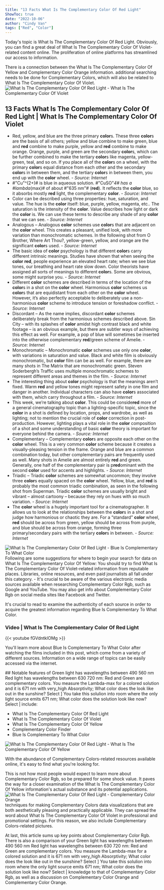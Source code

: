 ```yaml
---
title: "13 Facts What Is The Complementary Color Of Red Light"
ShowToc: true 
date: "2022-10-06"
author: "Cindy Van" 
tags: ["Red", "Color"]
---
```


	
Today's topic is What Is The Complementary Color Of Red Light. Obviously, you can find a great deal of What Is The Complementary Color Of Violet-related content online. The proliferation of online platforms has streamlined our access to information.

There is a connection between the What Is The Complementary Color Of Yellow and Complementary Color Orange information. additional searching needs to be done for Complementary Colors, which will also be related to What Is The Complementary Color Of Violet.
<img loading="lazy" src="https://pbs.twimg.com/media/DEVT5vMUIAAj9o_.jpg:large" onerror="this.onerror=null;this.src='https://blogger.googleusercontent.com/img/a/AVvXsEhe7F7TRXHtjiKvHb5vS7DmnxvpHiDyoYyYvm1nHB3Qp2_w3BnM6A2eq4v7FYxCC9bfZt3a9vIMtAYEKUiaDQbHMg-ViyGmRIj39MLp0bGFfgfYw1Dc9q_H-T0wiTm3l0Uq42dETrN9eC8aGJ9_IORZsxST1AcLR7np1koOfcc7tnHa4S8Mwz_xD9d0=s16000';" alt="What Is The Complementary Color Of Red Light - What Is The Complementary Color Of Violet" >

## 13 Facts What Is The Complementary Color Of Red Light | What Is The Complementary Color Of Violet
-   Red, yellow, and blue are the three primary **color**s. These three **color**s are the basis of all others; yellow and blue combine to make green, blue and **red** combine to make purple, yellow and **red** combine to make orange. Orange, purple, and green are the secondary **color**s, which can be further combined to make the tertiary **color**s like magenta, yellow-green, teal, and so on. If you place all of the **color**s on a wheel, with the primary **color**s equal distance from each other and the secondary **color**s in between them, and the tertiary **color**s in between them, you end up with the **color** wheel. - <cite>Source: Internet</cite>
-   #"Cu"^(2+)# is blue in aqueous solution. #"CuSO"_4# has a #lambda_(max)# of about #"635 nm"# (**red**). It reflects the **color** blue, so it absorbs mostly **red** light, the complementary **color**. - <cite>Source: Internet</cite>
-   Color can be described using three properties: hue, saturation, and value. The hue is the **color** itself: blue, purple, yellow, magenta, etc.. The saturation is the intensity of the **color**. Value describes how light or dark the **color** is. We can use these terms to describe any shade of any **color** that we can see. - <cite>Source: Internet</cite>
-   Analogous – Analogous **color** schemes use **color**s that are adjacent on the **color** wheel. This creates a pleasant, unified look, with more variation than monochromatic schemes. In the following shot from O Brother, Where Art Thou?, yellow-green, yellow, and orange are the significant **color**s used. - <cite>Source: Internet</cite>
-   The basic idea of **color** psychology is that different **color**s carry different intrinsic meanings. Studies have shown that when seeing the **color** **red**, people experience an elevated heart rate; when we see blue tones, our breathing and heart rate slow down. Color theorists have assigned all sorts of meanings to different **color**s. Some are obvious, some might surprise you. - <cite>Source: Internet</cite>
-   Different **color** schemes are described in terms of the location of the **color**s in a shot on the **color** wheel. Harmonious **color** schemes us **color**s that are equidistant from each other on the **color** wheel. However, it’s also perfectly acceptable to deliberately use a non-harmonious **color** scheme to introduce tension or foreshadow conflict. - <cite>Source: Internet</cite>
-   Discordant – As the name implies, discordant **color** schemes deliberately break from the harmonious schemes described above. Sin City – with its splashes of **color** amidst high contrast black and white footage – is an obvious example, but there are subtler ways of achieving this effect as well. For example, a pop of blue will sometimes be inserted into the otherwise complementary **red**/green scheme of Amelie. - <cite>Source: Internet</cite>
-   Monochromatic – Monochromatic **color** schemes use only one **color**, with variations in saturation and value. Black and white film is obviously monochromatic, but **color** film can be as well. For example, there are many shots in The Matrix that are monochromatic green. Steven Soderbergh’s Traffic uses multiple monochromatic schemes to represent different areas and themes in the film. - <cite>Source: Internet</cite>
-   The interesting thing about **color** psychology is that the meanings aren’t fixed. Warm **red** and yellow tones might represent safety in one film and danger in another. Individual characters can also have **color**s associated with them, which carry throughout a film. - <cite>Source: Internet</cite>
-   This week, we’re talking about **color**. This could be conside**red** more of a general cinematography topic than a lighting-specific topic, since the **color** in a shot is defined by location, props, and wardrobe, as well as lighting; not to mention the crucial role of **color** correction in post-production. However, lighting plays a vital role in the **color** composition of a shot and some understanding of basic **color** theory is important for everyone behind the camera. - <cite>Source: Internet</cite>
-   Complementary – Complementary **color**s are opposite each other on the **color** wheel. This is a very common **color** scheme because it creates a visually-pleasing tension in the frame. Orange and blue are a common combination today, but other complementary pairs are frequently used as well. Many shots in Amelie are almost entirely **red** and green. Generally, one half of the complementary pair is p**red**ominant with the second **color** used for accents and highlights. - <cite>Source: Internet</cite>
-   Triadic – Triadic **color** schemes are somewhat uncommon; they involve three **color**s equally spaced on the **color** wheel. Yellow, blue, and **red** is probably the most common triadic combination, as seen in the following shot from Superman. Triadic **color** schemes are usually bright and vibrant – almost cartoony – because they rely on hues with so much variation. - <cite>Source: Internet</cite>
-   The **color** wheel is a hugely important tool for a cinematographer. It allows us to look at the relationships between the **color**s in a shot and judge how harmonious or chaotic they are. For a “standard” **color** wheel, **red** should be across from green, yellow should be across from purple, and blue should be across from orange, forming three primary/secondary pairs with the tertiary **color**s in between. - <cite>Source: Internet</cite>


<img loading="lazy" src="http://www.thetreefarm.com/media/catalog/product/cache/1/thumbnail/9df78eab33525d08d6e5fb8d27136e95/b/a/barberry-admiration-1-planthaven.jpg" onerror="this.onerror=null;this.src='https://blogger.googleusercontent.com/img/a/AVvXsEhe7F7TRXHtjiKvHb5vS7DmnxvpHiDyoYyYvm1nHB3Qp2_w3BnM6A2eq4v7FYxCC9bfZt3a9vIMtAYEKUiaDQbHMg-ViyGmRIj39MLp0bGFfgfYw1Dc9q_H-T0wiTm3l0Uq42dETrN9eC8aGJ9_IORZsxST1AcLR7np1koOfcc7tnHa4S8Mwz_xD9d0=s16000';" alt="What Is The Complementary Color Of Red Light - Blue Is Complementary To What Color" >
Following are some suggestions for where to begin your search for data on What Is The Complementary Color Of Yellow:
You should try to find What Is The Complementary Color Of Violet-related information from reputable places. Libraries, online resources, and even paid journalists all fall under this category.
- It's crucial to be aware of the various electronic media sources available when researching Complementary Color Rgb, such as Google and YouTube. You may also get info about Complementary Color Rgb on social media sites like Facebook and Twitter.

It's crucial to read to examine the authenticity of each source in order to acquire the greatest information regarding Blue Is Complementary To What Color.

### Video | What Is The Complementary Color Of Red Light
{{< youtube fGVdntklOMg >}} 

You'll learn more about Blue Is Complementary To What Color after watching the films included in this post, which come from a variety of different sources. Information on a wide range of topics can be easily accessed via the internet.
<script async="async" data-cfasync="false" src="//normallydemandedalter.com/fe63df3c5408708b15d8dc3d9b206b31/invoke.js"></script>
<div id="container-fe63df3c5408708b15d8dc3d9b206b31"></div>
## Notable features of Green light has wavelengths between 490 560 nm Red light has wavelengths between 630 720 nm: Red and Green are complementary colors.
You measure the Lambda-max for a colored solution and it is 671 nm with very_high Absorptivity;
What color does the look Iike out in the sunshine? Select ]
You take this solulion into room where the only light source emits 671 nm;
What color does the solution look like now? Select | include:

- What Is The Complementary Color Of Red Light
- What Is The Complementary Color Of Violet
- What Is The Complementary Color Of Yellow
- Complementary Color Finder
- Blue Is Complementary To What Color

 <img loading="lazy" src="https://i.pinimg.com/736x/26/23/bf/2623bfda9c5a6ab924df57f205847425.jpg" onerror="this.onerror=null;this.src='https://blogger.googleusercontent.com/img/a/AVvXsEhe7F7TRXHtjiKvHb5vS7DmnxvpHiDyoYyYvm1nHB3Qp2_w3BnM6A2eq4v7FYxCC9bfZt3a9vIMtAYEKUiaDQbHMg-ViyGmRIj39MLp0bGFfgfYw1Dc9q_H-T0wiTm3l0Uq42dETrN9eC8aGJ9_IORZsxST1AcLR7np1koOfcc7tnHa4S8Mwz_xD9d0=s16000';" alt="What Is The Complementary Color Of Red Light - What Is The Complementary Color Of Yellow" >

With the abundance of Complementary Colors-related resources available online, it's easy to find what you're looking for.

This is not how most people would expect to learn more about Complementary Color Rgb, so be prepared for some shock value. It paves the way for a closer examination of the What Is The Complementary Color Of Yellow information's actual substance and its potential applications.
<img loading="lazy" src="https://cdn.budgetyourtrip.com/images/photos/articles/iceland_northern_lights.jpg" onerror="this.onerror=null;this.src='https://blogger.googleusercontent.com/img/a/AVvXsEhe7F7TRXHtjiKvHb5vS7DmnxvpHiDyoYyYvm1nHB3Qp2_w3BnM6A2eq4v7FYxCC9bfZt3a9vIMtAYEKUiaDQbHMg-ViyGmRIj39MLp0bGFfgfYw1Dc9q_H-T0wiTm3l0Uq42dETrN9eC8aGJ9_IORZsxST1AcLR7np1koOfcc7tnHa4S8Mwz_xD9d0=s16000';" alt="What Is The Complementary Color Of Red Light - Complementary Color Orange" >
techniques for making Complementary Colors data visualizations that are both aesthetically pleasing and practically applicable. They can spread the word about What Is The Complementary Color Of Violet in professional and promotional settings. For this reason, we also include Complementary Colors-related pictures.

At last, this article sums up key points about Complementary Color Rgb. There is also a comparison of your Green light has wavelengths between 490 560 nm Red light has wavelengths between 630 720 nm: Red and Green are complementary colors.
You measure the Lambda-max for a colored solution and it is 671 nm with very_high Absorptivity;
What color does the look Iike out in the sunshine? Select ]
You take this solulion into room where the only light source emits 671 nm;
What color does the solution look like now? Select | knowledge to that of Complementary Color Rgb, as well as a discussion on Complementary Color Orange and Complementary Color Orange.
	
	


